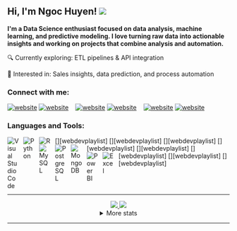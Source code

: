 ## Hi, I'm Ngoc Huyen! <img src="https://media.giphy.com/media/mGcNjsfWAjY5AEZNw6/giphy.gif" width="50"> 
**I'm a Data Science enthusiast focused on data analysis, machine learning, and predictive modeling. I love turning raw data into actionable insights and working on projects that combine analysis and automation.**

🔍 Currently exploring: ETL pipelines & API integration

🚀 Interested in: Sales insights, data prediction, and process automation

### Connect with me:

[![website](./img/youtube-light.svg)](https://www.youtube.com/@ngochuyennh3467#gh-light-mode-only)
[![website](./img/youtube-dark.svg)](https://www.youtube.com/@ngochuyennh3467#gh-dark-mode-only)
&nbsp;&nbsp;
[![website](./img/linkedin-light.svg)](https://www.linkedin.com/in/nhnhuyen/#gh-light-mode-only)
[![website](./img/linkedin-dark.svg)](https://www.linkedin.com/in/nhnhuyen/#gh-dark-mode-only)
&nbsp;&nbsp;
[![website](./img/instagram-light.svg)](https://www.instagram.com/nhnhuynn/?next=%2F#gh-light-mode-only)
[![website](./img/instagram-dark.svg)](https://www.instagram.com/nhnhuynn/?next=%2F#gh-dark-mode-only)

### Languages and Tools:

[<img align="left" alt="Visual Studio Code" width="26px" src="https://cdn.jsdelivr.net/gh/devicons/devicon/icons/vscode/vscode-original.svg" style="padding-right:10px;" />][webdevplaylist]
[<img align="left" alt="Python" width="26px" src="https://cdn.jsdelivr.net/gh/devicons/devicon/icons/python/python-original.svg" style="padding-right:10px;" />][webdevplaylist]
[<img align="left" alt="R" width="26px" src="https://cdn.jsdelivr.net/gh/devicons/devicon/icons/r/r-original.svg" style="padding-right:10px;" />][webdevplaylist]
[<img align="left" alt="MySQL" width="26px" src="https://cdn.jsdelivr.net/gh/devicons/devicon/icons/mysql/mysql-original.svg" style="padding-right:10px;" />][webdevplaylist]
[<img align="left" alt="PostgreSQL" width="26px" src="https://cdn.jsdelivr.net/gh/devicons/devicon/icons/postgresql/postgresql-original.svg" style="padding-right:10px;" />][webdevplaylist]
[<img align="left" alt="MongoDB" width="26px" src="https://cdn.jsdelivr.net/gh/devicons/devicon/icons/mongodb/mongodb-original.svg" style="padding-right:10px;" />][webdevplaylist]
[<img align="left" alt="Power BI" width="26px" src="https://upload.wikimedia.org/wikipedia/commons/c/cf/New_Power_BI_Logo.svg" style="padding-right:10px;" />][webdevplaylist]
[<img align="left" alt="Excel" width="26px" src="https://cdn.jsdelivr.net/gh/devicons/devicon/icons/microsoftsqlserver/microsoftsqlserver-plain.svg" style="padding-right:10px;" />][webdevplaylist]

<br />
<br />

---

<div align="center" >
<a  href="https://github.com/NgHuyn">

<img src="https://raw.githubusercontent.com/NgHuyn/profile-summary-cards/master/profile-summary-card-output/nord_dark/3-stats.svg" width="32.5%">
<img src="https://raw.githubusercontent.com/NgHuyn/profile-summary-cards/master/profile-summary-card-output/nord_dark/1-repos-per-language.svg" width="32.5%">

</a>

<details>
  <summary>More stats</summary>
  
<img align="center" src="https://raw.githubusercontent.com/SP-XD/profile-summary-cards/master/profile-summary-card-output/nord_dark/0-profile-details.svg" >

</details>
  
<hr></hr>

